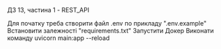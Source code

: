 ДЗ 13, частина 1 - REST_API

Для початку треба створити файл .env по прикладу ".env.example"
Встановити залежності "requirements.txt"
Запустити Докер
Виконати команду uvicorn main:app --reload